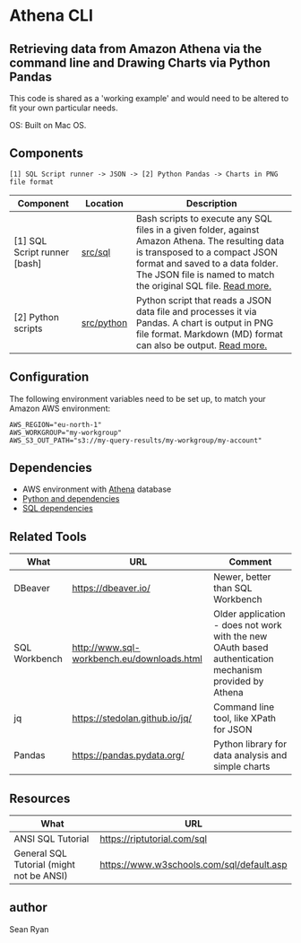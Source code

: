 # Athena CLI

## Retrieving data from Amazon Athena via the command line and Drawing Charts via Python Pandas

This code is shared as a 'working example' and would need to be altered to fit your own particular needs.

OS: Built on Mac OS.

## Components

`[1] SQL Script runner -> JSON -> [2] Python Pandas -> Charts in PNG file format`

| Component | Location | Description |
|---|---|---|
| [1] SQL Script runner [bash] | [src/sql](src/sql) | Bash scripts to execute any SQL files in a given folder, against Amazon Athena. The resulting data is transposed to a compact JSON format and saved to a data folder. The JSON file is named to match the original SQL file. [Read more.](src/sql/README.md)  |
| [2] Python scripts | [src/python](src/python) | Python script that reads a JSON data file and processes it via Pandas. A chart is output in PNG file format. Markdown (MD) format can also be output. [Read more.](src/python/README.md) |

## Configuration

The following environment variables need to be set up, to match your Amazon AWS environment:

```
AWS_REGION="eu-north-1"
AWS_WORKGROUP="my-workgroup"
AWS_S3_OUT_PATH="s3://my-query-results/my-workgroup/my-account"
```

## Dependencies

- AWS environment with [Athena](https://aws.amazon.com/athena) database
- [Python and dependencies](src/python/README.md)
- [SQL dependencies](src/python/README.md)

## Related Tools

| What | URL | Comment |
|---|---|---|
| DBeaver | https://dbeaver.io/ | Newer, better than SQL Workbench |
| SQL Workbench | http://www.sql-workbench.eu/downloads.html | Older application - does not work with the new OAuth based authentication mechanism provided by Athena |
| jq | https://stedolan.github.io/jq/ | Command line tool, like XPath for JSON |
| Pandas | https://pandas.pydata.org/ | Python library for data analysis and simple charts |

## Resources

| What | URL |
|---|---|
| ANSI SQL Tutorial | https://riptutorial.com/sql |
| General SQL Tutorial (might not be ANSI) | https://www.w3schools.com/sql/default.asp |

## author

Sean Ryan

